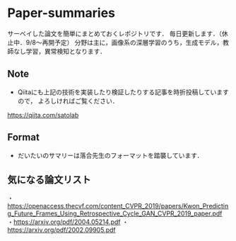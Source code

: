 # Paper-summaries
サーベイした論文を簡単にまとめておくレポジトリです．
毎日更新します．（休止中．9/8～再開予定）
分野は主に，画像系の深層学習のうち，生成モデル，教師なし学習，異常検知となります．

## Note

- Qiitaにも上記の技術を実装したり検証したりする記事を時折投稿していますので，
よろしければご覧ください．

https://qiita.com/satolab


## Format

- だいたいのサマリーは落合先生のフォーマットを踏襲しています．

## 気になる論文リスト
・https://openaccess.thecvf.com/content_CVPR_2019/papers/Kwon_Predicting_Future_Frames_Using_Retrospective_Cycle_GAN_CVPR_2019_paper.pdf
・https://arxiv.org/pdf/2004.05214.pdf
・https://arxiv.org/pdf/2002.09905.pdf
